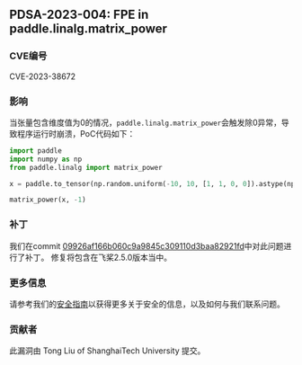 ## PDSA-2023-004: FPE in paddle.linalg.matrix_power

### CVE编号

CVE-2023-38672

### 影响

当张量包含维度值为0的情况，`paddle.linalg.matrix_power`会触发除0异常，导致程序运行时崩溃，PoC代码如下：

```python
import paddle
import numpy as np
from paddle.linalg import matrix_power

x = paddle.to_tensor(np.random.uniform(-10, 10, [1, 1, 0, 0]).astype(np.float32))

matrix_power(x, -1)
```

### 补丁

我们在commit [09926af166b060c9a9845c309110d3baa82921fd](https://github.com/PaddlePaddle/Paddle/commit/09926af166b060c9a9845c309110d3baa82921fd)中对此问题进行了补丁。
修复将包含在飞桨2.5.0版本当中。

### 更多信息

请参考我们的[安全指南](../../SECURITY_cn.md)以获得更多关于安全的信息，以及如何与我们联系问题。

### 贡献者

此漏洞由 Tong Liu of ShanghaiTech University 提交。
